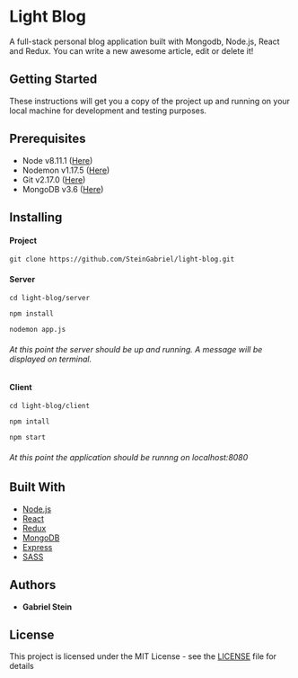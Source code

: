 # Light Blog

A full-stack personal blog application built with Mongodb, Node.js, React and Redux. You can write a new awesome article, edit or delete it!

## Getting Started

These instructions will get you a copy of the project up and running on your local machine for development and testing purposes.

## Prerequisites

- Node v8.11.1 ([Here](https://nodejs.org/en/))
- Nodemon v1.17.5 ([Here](https://nodemon.io/))
- Git v2.17.0 ([Here](https://git-scm.com/downloads/))
- MongoDB v3.6 ([Here](https://www.mongodb.com/))

## Installing

#### Project

```
git clone https://github.com/SteinGabriel/light-blog.git
```

#### Server

```
cd light-blog/server
```

```
npm install
```

```
nodemon app.js
```

###### At this point the server should be up and running. A message will be displayed on terminal.

#### Client

```
cd light-blog/client
```

```
npm intall
```

```
npm start
```

###### At this point the application should be runnng on localhost:8080

## Built With

- [Node.js](https://nodejs.org/en/)
- [React](https://reactjs.org/)
- [Redux](https://redux.js.org/)
- [MongoDB](https://www.mongodb.com/)
- [Express](https://expressjs.com/)
- [SASS](https://sass-lang.com/)

## Authors

- **Gabriel Stein**

## License

This project is licensed under the MIT License - see the [LICENSE](LICENSE) file for details
